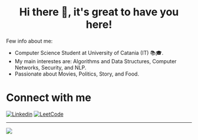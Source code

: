 <h1 align="center">Hi there 👋, it's great to have you here!<br/> </h1> 

Few info about me: 
* Computer Science Student at University of Catania (IT) 📚🎓. 
* My main interestes are: Algorithms and Data Structures, Computer Networks, Security, and NLP. 
* Passionate about Movies, Politics, Story, and Food.


# Connect with me #
[![Linkedin](https://img.shields.io/badge/-LinkedIn-blue?style=flat&logo=Linkedin&logoColor=white)](https://www.linkedin.com/in/antonio-scardace/)
[![LeetCode](https://img.shields.io/badge/-LeetCode-ff8c00?style=flat&labelColor=ff8c00&logo=LeetCode&logoColor=white)](https://leetcode.com/ElephanZ/)

----
![](https://api.visitorbadge.io/api/VisitorHit?user=ElephanZ&repo=ElephanZ&countColor=%da4c3c)
